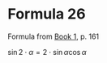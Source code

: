 # Formula 26

Formula from [Book 1](../Buch1.md), p. 161

$\sin{2\cdot\alpha} = 2\cdot\sin{\alpha}\cos{\alpha}$
